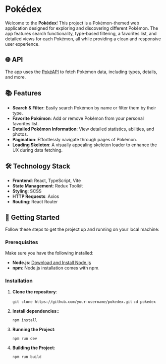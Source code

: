 # Pokédex

Welcome to the **Pokédex**! This project is a Pokémon-themed web application designed for exploring and discovering different Pokémon. The app features search functionality, type-based filtering, a favorites list, and detailed views for each Pokémon, all while providing a clean and responsive user experience.

## 🌐 API

The app uses the [PokéAPI](https://pokeapi.co/) to fetch Pokémon data, including types, details, and more.

## 📚 Features

-   **Search & Filter**: Easily search Pokémon by name or filter them by their type.
-   **Favorite Pokémon**: Add or remove Pokémon from your personal favorites list.
-   **Detailed Pokémon Information**: View detailed statistics, abilities, and photos.
-   **Pagination**: Effortlessly navigate through pages of Pokémon.
-   **Loading Skeleton**: A visually appealing skeleton loader to enhance the UX during data fetching.

## 🛠️ Technology Stack

-   **Frontend**: React, TypeScript, Vite
-   **State Management**: Redux Toolkit
-   **Styling**: SCSS
-   **HTTP Requests**: Axios
-   **Routing**: React Router

## 🚀 Getting Started

Follow these steps to get the project up and running on your local machine:

### Prerequisites

Make sure you have the following installed:

-   **Node.js**: [Download and Install Node.js](https://nodejs.org)
-   **npm**: Node.js installation comes with npm.

### Installation

1. **Clone the repository**:

    `git clone https://github.com/your-username/pokedex.git`
    `cd pokedex`

2. **Install dependencies:**:

    `npm install`

3. **Running the Project**:

    `npm run dev `

4. **Building the Project**:

    `npm run build`
